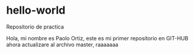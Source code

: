 # hello-world
Repositorio de practica

Hola, mi nombre es Paolo Ortiz, este es mi primer repositorio en GIT-HUB
ahora actualizare al archivo master, raaaaaaa
